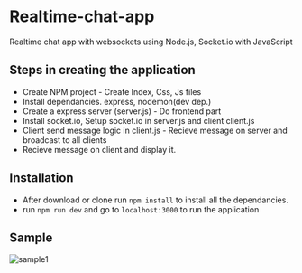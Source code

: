# Realtime-chat-app 
Realtime chat app with websockets using Node.js, Socket.io with JavaScript

## Steps in creating the application 
- Create NPM project - Create Index, Css, Js files 
- Install dependancies. express, nodemon(dev dep.) 
- Create a express server (server.js) - Do frontend part 
- Install socket.io, Setup socket.io in server.js and client client.js 
- Client send message logic in client.js - Recieve message on server and broadcast to all clients 
- Recieve message on client and display it.

## Installation 
- After download or clone run `npm install` to install all the dependancies. 
- run `npm run dev` and go to `localhost:3000` to run the application

## Sample
![sample1](./master/images/sample.png)
